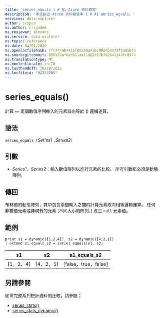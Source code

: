 ```yaml
---
title: 'series_equals ( # A1-Azure 資料總管'
description: '本文描述 Azure 資料總管中 ( # A1 series_equals。'
services: data-explorer
author: orspod
ms.author: orspodek
ms.reviewer: alexans
ms.service: data-explorer
ms.topic: reference
ms.date: 04/01/2020
ms.openlocfilehash: ffc474ab4415fd8258a4167098450d72f3a9567b
ms.sourcegitcommit: 608539af6ab511aa11d82c17b782641340fc8974
ms.translationtype: MT
ms.contentlocale: zh-TW
ms.lasthandoff: 10/20/2020
ms.locfileid: "92253205"
---
```

# <a name="series_equals"></a>series_equals()

計算 `==` 兩個數值序列輸入的元素取向等於 () 邏輯運算。

## <a name="syntax"></a>語法

`series_equals (`*Series1* `,`*Series2*`)`

## <a name="arguments"></a>引數

* *Series1，Series2*：輸入數值陣列以進行元素的比較。 所有引數都必須是動態陣列。 

## <a name="returns"></a>傳回

布林值的動態陣列，其中包含兩個輸入之間的計算元素取向相等邏輯運算。 任何非數值元素或非現有的元素 (不同大小的陣列，) 產生 `null` 元素值。

## <a name="example"></a>範例

<!-- csl: https://help.kusto.windows.net:443/Samples -->
```kusto
print s1 = dynamic([1,2,4]), s2 = dynamic([4,2,1])
| extend s1_equals_s2 = series_equals(s1, s2)
```

|s1|s2|s1_equals_s2|
|---|---|---|
|[1，2，4]|[4，2，1]|[false，true，false]|

## <a name="see-also"></a>另請參閱

如需完整系列統計資料的比較，請參閱：
* [series_stats()](series-statsfunction.md)
* [series_stats_dynamic()](series-stats-dynamicfunction.md)
